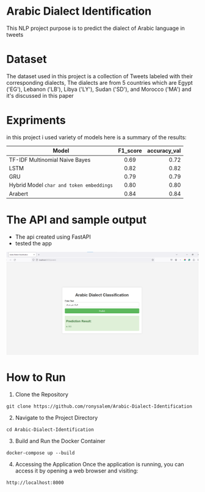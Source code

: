 # Arabic Dialect Identification
This NLP project purpose is to predict the dialect of Arabic language in tweets

# Dataset
The dataset used in this project is a collection of Tweets labeled with their corresponding dialects, The dialects are from 5 countries which are Egypt ('EG'), Lebanon ('LB'), Libya ('LY'), Sudan ('SD'), and Morocco ('MA') and it's discussed in this paper 


# Expriments 

in this project i used variety of models here is a summary of the results:

| Model         | F1_score | accuracy_val  |
| ------------- |:-------------:| -----:        |
|      TF-IDF Multinomial Naive Bayes       | 0.69          |    0.72 	|
|    LSTM    |   0.82      |     0.82	|
|      GRU      |   0.79       |    0.79	|
|      Hybrid Model `char and token embeddings`      | 0.80          |    0.80 	|
|       Arabert    | 0.84          |    0.84
 	
# The API and sample output

* The api created using FastAPI
* tested the app

<img src ='./Images/1.png'/>

# How to Run 
1. Clone the Repository
```
git clone https://github.com/ronysalem/Arabic-Dialect-Identification
```

2. Navigate to the Project Directory
```
cd Arabic-Dialect-Identification
```


3. Build and Run the Docker Container
```
docker-compose up --build
```

4. Accessing the Application
Once the application is running, you can access it by opening a web browser and visiting:
```
http://localhost:8000
```